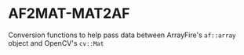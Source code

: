# AF2MAT-MAT2AF
Conversion functions to help pass data between ArrayFire's `af::array` object and OpenCV's `cv::Mat`

